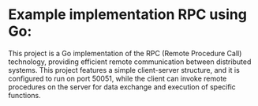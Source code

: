 # **Example implementation RPC using Go:**

This project is a Go implementation of the RPC (Remote Procedure Call) technology, providing efficient remote communication between distributed systems. This project features a simple client-server structure, and it is configured to run on port 50051, while the client can invoke remote procedures on the server for data exchange and execution of specific functions.
